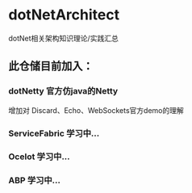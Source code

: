 # dotNetArchitect
dotNet相关架构知识理论/实践汇总

## 此仓储目前加入：
### dotNetty 官方仿java的Netty
增加对 Discard、Echo、WebSockets官方demo的理解

### ServiceFabric 学习中...

### Ocelot 学习中...

### ABP 学习中...

